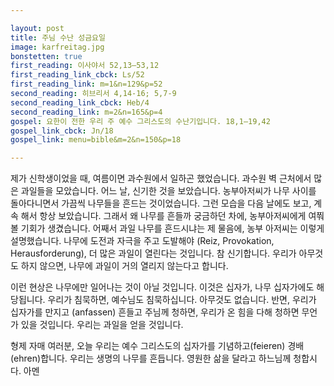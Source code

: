 ```yaml
---

layout: post
title: 주님 수난 성금요일
image: karfreitag.jpg
bonstetten: true
first_reading: 이사야서 52,13―53,12
first_reading_link_cbck: Ls/52
first_reading_link: m=1&n=129&p=52
second_reading: 히브리서 4,14-16; 5,7-9
second_reading_link_cbck: Heb/4 
second_reading_link: m=2&n=165&p=4
gospel: 요한이 전한 우리 주 예수 그리스도의 수난기입니다. 18,1―19,42
gospel_link_cbck: Jn/18
gospel_link: menu=bible&m=2&n=150&p=18

---
```

 
제가 신학생이었을 때, 여름이면 과수원에서 일하곤 했었습니다. 과수원 벽 근처에서 많은 과일들을 모았습니다. 어느 날, 신기한 것을 보았습니다. 농부아저씨가 나무 사이를 돌아다니면서 가끔씩 나무들을 흔드는 것이었습니다. 그런 모습을 다음 날에도 보고, 계속 해서 항상 보았습니다. 그래서 왜 나무를 흔들까 궁금하던 차에, 농부아저씨에게 여쭤볼 기회가 생겼습니다. 어째서 과일 나무를 흔드시냐는 제 물음에, 농부 아저씨는 이렇게 설명했습니다. 나무에 도전과 자극을 주고 도발해야 (Reiz, Provokation, Herausforderung), 더 많은 과일이 열린다는 것입니다. 참 신기합니다. 우리가 아무것도 하지 않으면, 나무에 과일이 거의 열리지 않는다고 합니다.

이런 현상은 나무에만 일어나는 것이 아닐 것입니다. 이것은 십자가, 나무 십자가에도 해당됩니다. 우리가 침묵하면, 예수님도 침묵하십니다. 아무것도 없습니다. 반면, 우리가 십자가를 만지고 (anfassen) 흔들고 주님께 청하면, 우리가 온 힘을 다해 청하면 무언가 있을 것입니다. 우리는 과일을 얻을 것입니다.

형제 자매 여러분, 오늘 우리는 예수 그리스도의 십자가를 기념하고(feieren) 경배(ehren)합니다. 우리는 생명의 나무를 흔듭니다. 영원한 삶을 달라고 하느님께 청합시다. 아멘
